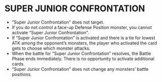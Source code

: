
# SUPER JUNIOR CONFRONTATION

*   “Super Junior Confrontation” does not target.
*   If you do not control a face-up Defense Position monster, you cannot activate “Super Junior Confrontation”.
*   If “Super Junior Confrontation” is activated and there is a tie for lowest ATK among the opponent’s monsters, the player who activated the card gets to choose which monster attacks.
*   When the battle for “Super Junior Confrontation” resolves, the Battle Phase ends immediately. There is no opportunity to activate additional cards.
*   “Super Junior Confrontation” does not change any monsters’ battle positions.

  